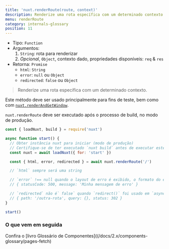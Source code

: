 ```yaml
---
title: 'nuxt.renderRoute(route, context)'
description: Renderize uma rota específica com um determinado contexto.
menu: renderRoute
category: internals-glossary
position: 11
---
```


- Tipo: `Function`
- Argumentos:
  1. `String`: rota para renderizar
  2. _Opcional_, `Object`, contexto dado, propriedades disponíveis: `req` & `res`
- Retorna: `Promise`
  - `html`: `String`
  - `error`: `null` ou `Object`
  - `redirected`: `false` ou `Object`

> Renderize uma rota específica com um determinado contexto.

Este método deve ser usado principalmente para fins de teste, bem como com [`nuxt.renderAndGetWindow`](/docs/2.x/internals-glossary/nuxt-render-and-get-window).

<base-alert>

`nuxt.renderRoute` deve ser executado após o processo de build, no modo de produção.

</base-alert>

```js
const { loadNuxt, build } = require('nuxt')

async function start() {
  // Obter instância nuxt para iniciar (modo de produção)
  // Certifique-se de ter executado `nuxt build` antes de executar este script
  const nuxt = await loadNuxt({ for: 'start' })

  const { html, error, redirected } = await nuxt.renderRoute('/')

  // `html` sempre será uma string

  // `error` !== null quando o layout de erro é exibido, o formato do erro é:
  // { statusCode: 500, message: 'Minha mensagem de erro' }

  // `redirected` não é` false` quando `redirect()` foi usado em `asyncData()` ou `fetch()`
  // { path: '/outra-rota', query: {}, status: 302 }
}

start()
```

### O que vem em seguida

<base-alert type="next">

Confira o [livro Glossário de Componentes]((/docs/2.x/components-glossary/pages-fetch)

</base-alert>
